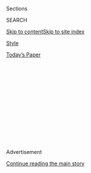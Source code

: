 <div id="app">

<div>

<div>

<div>

<div class="NYTAppHideMasthead css-1q2w90k e1suatyy0">

<div class="section css-ui9rw0 e1suatyy2">

<div class="css-eph4ug er09x8g0">

<div class="css-6n7j50">

</div>

<span class="css-1dv1kvn">Sections</span>

<div class="css-10488qs">

<span class="css-1dv1kvn">SEARCH</span>

</div>

[Skip to content](#site-content)[Skip to site
index](#site-index)

</div>

<div id="masthead-section-label" class="css-1wr3we4 eaxe0e00">

[Style](https://www.nytimes3xbfgragh.onion/section/style)

</div>

<div class="css-10698na e1huz5gh0">

</div>

</div>

<div id="masthead-bar-one" class="section hasLinks css-15hmgas e1csuq9d3">

<div class="css-uqyvli e1csuq9d0">

</div>

<div class="css-1uqjmks e1csuq9d1">

</div>

<div class="css-9e9ivx">

[](https://myaccount.nytimes3xbfgragh.onion/auth/login?response_type=cookie&client_id=vi)

</div>

<div class="css-1bvtpon e1csuq9d2">

[Today’s
Paper](https://www.nytimes3xbfgragh.onion/section/todayspaper)

</div>

</div>

</div>

</div>

<div data-aria-hidden="false">

<div id="site-content" data-role="main">

<div>

<div class="css-1aor85t" style="opacity:0.000000001;z-index:-1;visibility:hidden">

<div class="css-1hqnpie">

<div class="css-epjblv">

<span class="css-17xtcya">[Style](/section/style)</span><span class="css-x15j1o">|</span><span class="css-fwqvlz">Can
Unsexy Beauty Be
Sexy?</span>

</div>

<div class="css-k008qs">

<div class="css-1iwv8en">

<span class="css-18z7m18"></span>

<div>

</div>

</div>

<span class="css-1n6z4y">https://nyti.ms/2CX9l9f</span>

<div class="css-1705lsu">

<div class="css-4xjgmj">

<div class="css-4skfbu" data-role="toolbar" data-aria-label="Social Media Share buttons, Save button, and Comments Panel with current comment count" data-testid="share-tools">

  - 
  - 
  - 
  - 
    
    <div class="css-6n7j50">
    
    </div>

  - 

</div>

</div>

</div>

</div>

</div>

</div>

<div id="NYT_TOP_BANNER_REGION" class="css-13pd83m">

</div>

<div id="top-wrapper" class="css-1sy8kpn">

<div id="top-slug" class="css-l9onyx">

Advertisement

</div>

[Continue reading the main
story](#after-top)

<div class="ad top-wrapper" style="text-align:center;height:100%;display:block;min-height:250px">

<div id="top" class="place-ad" data-position="top" data-size-key="top">

</div>

</div>

<div id="after-top">

</div>

</div>

<div>

<div id="sponsor-wrapper" class="css-1hyfx7x">

<div id="sponsor-slug" class="css-19vbshk">

Supported by

</div>

[Continue reading the main
story](#after-sponsor)

<div id="sponsor" class="ad sponsor-wrapper" style="text-align:center;height:100%;display:block">

</div>

<div id="after-sponsor">

</div>

</div>

<div class="css-186x18t">

skin deep

</div>

<div class="css-1vkm6nb ehdk2mb0">

# Can Unsexy Beauty Be Sexy?

</div>

A new guard of beauty brands is using slick packaging and candid
messaging to sell products women were once embarrassed to buy.

<div class="css-79elbk" data-testid="photoviewer-wrapper">

<div class="css-z3e15g" data-testid="photoviewer-wrapper-hidden">

</div>

<div class="css-1a48zt4 ehw59r15" data-testid="photoviewer-children">

![<span class="css-16f3y1r e13ogyst0" data-aria-hidden="true">Clockwise
from top left: the Nue Co. gut health line; Jupiter hair-care products;
Megababe Thigh Rescue Anti-Friction Stick; feminine products from the
Honey Pot Company; and a Billie
razor.</span>](https://static01.graylady3jvrrxbe.onion/images/2020/07/30/fashion/28SKIN-UNSEXY-art/28SKIN-UNSEXY-art-articleLarge.jpg?quality=75&auto=webp&disable=upscale)

</div>

</div>

<div class="css-18e8msd">

<div class="css-vp77d3 epjyd6m0">

<div class="css-1baulvz">

By <span class="css-1baulvz last-byline" itemprop="name">Rachel
Strugatz</span>

</div>

</div>

  - 
    
    <div class="css-ld3wwf e16638kd2">
    
    Published July 28, 2020Updated July 30,
    2020
    
    </div>

  - 
    
    <div class="css-4xjgmj">
    
    <div class="css-pvvomx" data-role="toolbar" data-aria-label="Social Media Share buttons, Save button, and Comments Panel with current comment count" data-testid="share-tools">
    
      - 
      - 
      - 
      - 
        
        <div class="css-6n7j50">
        
        </div>
    
      - 
    
    </div>
    
    </div>

</div>

</div>

<div class="section meteredContent css-1r7ky0e" name="articleBody" itemprop="articleBody">

<div class="css-1fanzo5 StoryBodyCompanionColumn">

<div class="css-53u6y8">

Two years ago, when Jules Miller, the co-founder and chief executive of
[the Nue Co.](https://www.thenueco.com/), a line of vitamin supplements,
tried to get her brand on shelves at Barneys New York, a buyer at the
store was horrified that Ms. Miller wanted to sell products for bloating
and constipation next to high-end skin care and makeup.

It was easy to get behind ingestible beauty: the idea that consuming
capsules or powders could make skin radiant, nails stronger or hair
lustrous. But Barneys, now closed, could not conceive of placing items
promoting gut health, specifically one that claimed to relieve chronic
bloating, on its beauty floor.

“It wasn’t always an understanding that retailers had,” Ms. Miller said.

Even so, the Nue Co.’s Prebiotic + Probiotic and Debloat Food +
Prebiotic cocktail of digestive enzymes and prebiotics was not a taboo
concept to consumers. Combined, the two products make up almost a third
of the Nue Co.’s sales, according to Ms. Miller.

Barneys, she said, came back a year later and started stocking the line.
“We get it now,” she said the store told her.

</div>

</div>

<div class="css-1fanzo5 StoryBodyCompanionColumn">

<div class="css-53u6y8">

Katie Sturino, the founder of [Megababe](https://megababebeauty.com/),
has built an entire brand around products for thigh chafing, breast
sweat and melasma mustaches (skin discoloration from sun exposure on the
upper lip). In early days, Ms. Sturino said she was met with “giggling”
and “snickers” when she came out with Thigh Rescue, an anti-chafe stick,
but now Megababe is sold in Target and Ulta Beauty stores.

The Nue Co. and Megababe are part of a group of brands that address
unsexy beauty and grooming concerns using slick packaging and candid,
unconventional messaging. These companies are encouraging consumers to
discard the embarrassment or shame we typically feel about butt acne,
dandruff or toe hair.

The key, Ms. Miller and Ms. Sturino believe, is using traditional beauty
brands as a blueprint, at least when it comes to their aesthetic and the
kinds of stores to sell their products. The Nue Co.’s gut health
supplements and Megababe powders that absorb breast sweat (Bust Dust)
give off cool Gen Z vibes. They are not products that remind you of a
doctor’s office or GNC.

What sets Ms. Sturino, who is also a plus-size influencer with more than
half a million Instagram followers, apart from some of the biggest names
in beauty is the way she talks about her brand. She approaches Megababe
the same way she does her body: with unabashed positivity, acceptance
and no filter. Ms. Sturino reminds customers that thighs rubbing
together, a breakout on your behind and a post-summer mustache are
normal.

“We had an example of a beauty editor who used our product but wouldn’t
write about it because she didn’t want to be associated with chafe,” she
said.

</div>

</div>

<div class="css-1fanzo5 StoryBodyCompanionColumn">

<div class="css-53u6y8">

[Jupiter](https://hellojupiter.com/), a new hair-care line started by
Robbie Salter and Ross Goodhart, who call themselves “lifelong flake
fighters,” is trying to do something similar. The two are gunning for
Head & Shoulders’ younger customers, armed with the tagline “Zero Flakes
Given” and what they describe as a youthful alternative to a decades-old
drugstore aisle product.

Jupiter’s Balancing Shampoo contains zinc pyrithione, the active
ingredient in Head & Shoulders that treats dandruff, and also looks good
in the shower.

“Existing brands have intentionally stigmatized the category,” Mr.
Goodhart said. “From our angle, a significant percent of the population
has it, and we say, ‘Just use our products and don’t worry about it.’”

What’s going on in these markets is not much different from what
happened with soaps and household cleaning products: taking something
inherently unsexy — hand soap or all-surface cleaner — and repackaging
it to appeal to millennials. That is what put
[Method](https://methodhome.com/) soaps on the map. In 2017, Method was
acquired by SC Johnson, the owner of Windex, Scrubbing Bubbles and
Shout.

Soap may be an easier sell for the TikTok generation (and their parents)
than dandruff shampoo, but Kevin Spight, a brand consultant, believes
you can create a multimillion-dollar company around a taboo concept. ­­­

“You need that niche or hero product to carve your space,” Mr. Spight
said. “From there, you create your following and your advocates. People
want brands that represent their personal ethos. It’s a badge of honor
now.”

</div>

</div>

<div class="css-1fanzo5 StoryBodyCompanionColumn">

<div class="css-53u6y8">

[Billie](https://mybillie.com/), a women’s razor line that came out in
2017, has worked to reduce the stigma associated with women’s body hair,
including with ad campaigns with toe hair and a close-up of a bikini
bottom with pubic hair peeking out. In 2018, its Project Body Hair video
amassed millions of views over several months on YouTube and other
platforms.

It took months for Georgina Gooley, a founder of Billie, to figure out
how a razor brand should talk about (and celebrate) body hair. Billie
not only acknowledges that body hair exists, she explained, but also
endorses the belief that shaving is a choice, not an expectation. For
decades, ads for women’s razors showed only legs that were a mile long
and completely hairless.

“You couldn’t even get a good visual of a product demonstration,” Ms.
Gooley said. Body hair was so taboo, she said, that commercials didn’t
even acknowledge that women had hair.

Decades ago, she said, women sneaked out of bed to put makeup on while
their partners were asleep, pretending that’s how they woke up. (Cue
Midge Maisel of “The Marvelous Mrs. Maisel,” who waits for her husband
to fall asleep so she can take off her makeup — only to wake up before
he does so she can apply a fresh face of it.)

“You’re going to see that very direct advertising a lot more often
because women have become a lot less embarrassed,” said Monique Woodard,
the managing director of Cake Ventures, a venture capital firm.

That may be true, but only recently have brands like Billie started to
challenge industry norms. In 2004, Dove’s Real Beauty campaign showcased
“real” women’s bodies, and 13 years later Glossier did the same with
Body Hero, but these are exceptions. Much of the beauty industry is
still fueled by marketing that conveys unrealistic physical ideals.

</div>

</div>

<div class="css-1fanzo5 StoryBodyCompanionColumn">

<div class="css-53u6y8">

Margaret Hiestand, 33, who works in community relations for the Chicago
White Sox, said that Ms. Sturino is one of a few influencer accounts she
follows on social media because she is plain-spoken about things like
“sweating in weird places.”

“A lot of brands are like: ‘Here is this beautiful model with this
flawless skin. Please use this product,’” Ms. Hiestand said. “She does
it differently.”

Ms. Hiestand was referring to videos on Instagram where Ms. Sturino is,
she said, “borderline naked” in her bathroom applying Le Tush clarifying
butt mask or “throwing up a leg” to apply chafe stick to her inner
thighs.

“There is nothing taboo when it comes to the human body,” said Dr.
Shereene Idriss, a dermatologist in New York. Melasma and dandruff are
among the most common skin conditions she treats, along with acne. “I
hope these brands make it mainstream to be human,” Dr. Idriss said.

Beatrice Dixon, the founder and chief executive of [the Honey Pot
Company](https://thehoneypot.co/), has no qualms talking about human
issues. Her line makes nothing but what she calls “vagina products.”

“What people don’t want to do or talk about are the things that you
should absolutely be selling,” said Ms. Dixon, whose brand is sold at
Walmart, Target, CVS and Walgreens. A Sensitive collection of feminine
wash and wipes that “kiss feeling dry goodbye” are among the line’s best
sellers.

“Infections and odor and all of the things people deem to be these
terrible things, I go out of my way to discuss those things,” she said.
“Because they’re absolutely normal.”

</div>

</div>

</div>

<div>

</div>

<div>

</div>

<div>

</div>

<div>

<div id="bottom-wrapper" class="css-1ede5it">

<div id="bottom-slug" class="css-l9onyx">

Advertisement

</div>

[Continue reading the main
story](#after-bottom)

<div id="bottom" class="ad bottom-wrapper" style="text-align:center;height:100%;display:block;min-height:90px">

</div>

<div id="after-bottom">

</div>

</div>

</div>

</div>

</div>

## Site Index

<div>

</div>

## Site Information Navigation

  - [© <span>2020</span> <span>The New York Times
    Company</span>](https://help.nytimes3xbfgragh.onion/hc/en-us/articles/115014792127-Copyright-notice)

<!-- end list -->

  - [NYTCo](https://www.nytco.com/)
  - [Contact
    Us](https://help.nytimes3xbfgragh.onion/hc/en-us/articles/115015385887-Contact-Us)
  - [Work with us](https://www.nytco.com/careers/)
  - [Advertise](https://nytmediakit.com/)
  - [T Brand Studio](http://www.tbrandstudio.com/)
  - [Your Ad
    Choices](https://www.nytimes3xbfgragh.onion/privacy/cookie-policy#how-do-i-manage-trackers)
  - [Privacy](https://www.nytimes3xbfgragh.onion/privacy)
  - [Terms of
    Service](https://help.nytimes3xbfgragh.onion/hc/en-us/articles/115014893428-Terms-of-service)
  - [Terms of
    Sale](https://help.nytimes3xbfgragh.onion/hc/en-us/articles/115014893968-Terms-of-sale)
  - [Site
    Map](https://spiderbites.nytimes3xbfgragh.onion)
  - [Help](https://help.nytimes3xbfgragh.onion/hc/en-us)
  - [Subscriptions](https://www.nytimes3xbfgragh.onion/subscription?campaignId=37WXW)

</div>

</div>

</div>

</div>
